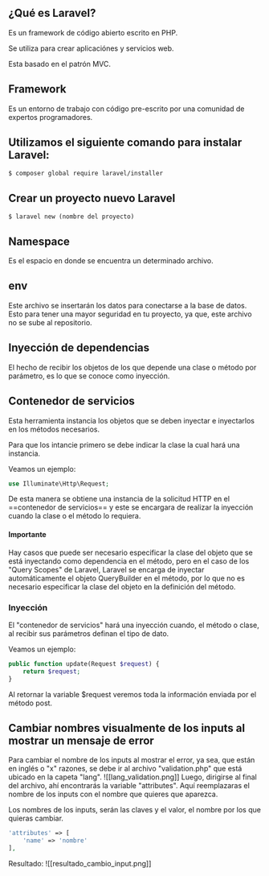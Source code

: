 ## ¿Qué es Laravel?
Es un framework de código abierto escrito en PHP. 

Se utiliza para crear aplicaciónes y servicios web.

Esta basado en el patrón MVC.

## Framework
Es un entorno de trabajo con código pre-escrito por una comunidad de expertos programadores.

## Utilizamos el siguiente comando para instalar Laravel:
```Git
$ composer global require laravel/installer
```
## Crear un proyecto nuevo Laravel
```Git
$ laravel new (nombre del proyecto)
```
## Namespace
Es el espacio en donde se encuentra un determinado archivo.

## env
Este archivo se insertarán los datos para conectarse a la base de datos. Esto para tener una mayor seguridad en tu proyecto, ya que, este archivo no se sube al repositorio.

## Inyección de dependencias
El hecho de recibir los objetos de los que depende una clase o método por parámetro, es lo que se conoce como inyección.

## Contenedor de servicios
Esta herramienta instancia los objetos que se deben inyectar e inyectarlos en los métodos necesarios.

Para que los intancie primero se debe indicar la clase la cual hará una instancia.

Veamos un ejemplo:
```PHP
use Illuminate\Http\Request;
```
De esta manera se obtiene una instancia de la solicitud HTTP en el ==contenedor de servicios== y este se encargara de realizar la inyección cuando la clase o el método lo requiera.

#### Importante
Hay casos que puede ser necesario especificar la clase del objeto que se está inyectando como dependencia en el método, pero en el caso de los "Query Scopes" de Laravel, Laravel se encarga de inyectar automáticamente el objeto QueryBuilder en el método, por lo que no es necesario especificar la clase del objeto en la definición del método.
### Inyección
El "contenedor de servicios" hará una inyección cuando, el método o clase, al recibir sus parámetros definan el tipo de dato.

Veamos un ejemplo:
```PHP
public function update(Request $request) {
	return $request;
}
```
Al retornar la variable $request veremos toda la información enviada por el método post.

## Cambiar nombres visualmente de los inputs al mostrar un mensaje de error
Para cambiar el nombre de los inputs al mostrar el error, ya sea, que están en inglés o "x" razones, se debe ir al archivo "validation.php" que está ubicado en la capeta "lang".
![[lang_validation.png]]
Luego, dirigirse al final del archivo, ahí encontrarás la variable "attributes". Aquí reemplazaras el nombre de los inputs con el nombre que quieres que aparezca.

Los nombres de los inputs, serán las claves y el valor, el nombre por los que quieras cambiar.
```PHP
'attributes' => [
	'name' => 'nombre'
],
```
Resultado:
![[resultado_cambio_input.png]]